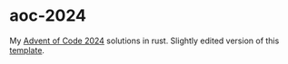 # aoc-2024
My [Advent of Code 2024](https://adventofcode.com/) solutions in rust. Slightly edited version of this [template](https://github.com/Yag000/AoC-rust-template).
